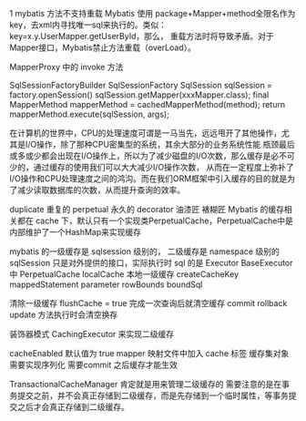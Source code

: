 
1 mybatis 方法不支持重载
Mybatis 使用 package+Mapper+method全限名作为key，去xml内寻找唯一sql来执行的。类似：key=x.y.UserMapper.getUserById，那么，
重载方法时将导致矛盾。对于Mapper接口，Mybatis禁止方法重载（overLoad）。

MapperProxy 中的 invoke 方法

SqlSessionFactoryBuilder
SqlSessionFactory
SqlSession sqlSession = factory.openSession()
sqlSession.getMapper(xxxMapper.class);
final MapperMethod mapperMethod = cachedMapperMethod(method);
return mapperMethod.execute(sqlSession, args);

在计算机的世界中，CPU的处理速度可谓是一马当先，远远甩开了其他操作，尤其是I/O操作，除了那种CPU密集型的系统，其余大部分的业务系统性能
瓶颈最后或多或少都会出现在I/O操作上，所以为了减少磁盘的I/O次数，那么缓存是必不可少的，通过缓存的使用我们可以大大减少I/O操作次数，
从而在一定程度上弥补了I/O操作和CPU处理速度之间的鸿沟。而在我们ORM框架中引入缓存的目的就是为了减少读取数据库的次数，从而提升查询的效率。

duplicate  重复的
perpetual  永久的
decorator  油漆匠 裱糊匠
Mybatis 的缓存相关都在 cache 下，默认只有一个实现类PerpetualCache，PerpetualCache中是内部维护了一个HashMap来实现缓存

mybatis 的一级缓存是 sqlsession 级别的， 二级缓存是 namespace 级别的
sqlSession  只是对外提供的接口，实际执行时 sql 的是 Executor 
BaseExecutor 中 PerpetualCache localCache 本地一级缓存
createCacheKey mappedStatement parameter rowBounds boundSql

清除一级缓存
flushCache = true 
完成一次查询后就清空缓存
commit rollback update 方法执行时会清空换存

装饰器模式 CachingExecutor 来实现二级缓存

cacheEnabled 默认值为 true
mapper 映射文件中加入 cache 标签
缓存集对象需要实现序列化
需要commit 之后缓存才能生效

TransactionalCacheManager 肯定就是用来管理二级缓存的
需要注意的是在事务提交之前，并不会真正存储到二级缓存，而是先存储到一个临时属性，等事务提交之后才会真正存储到二级缓存。


